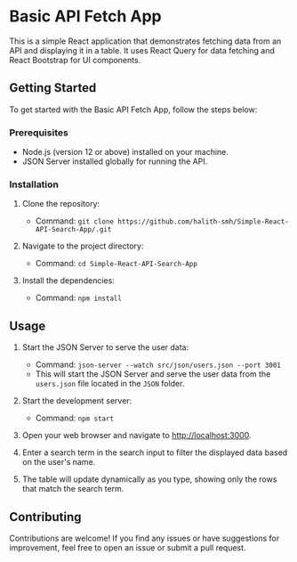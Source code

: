 # Basic API Fetch App

This is a simple React application that demonstrates fetching data from an API and displaying it in a table. It uses React Query for data fetching and React Bootstrap for UI components.

## Getting Started

To get started with the Basic API Fetch App, follow the steps below:

### Prerequisites

- Node.js (version 12 or above) installed on your machine.
- JSON Server installed globally for running the API.

### Installation

1. Clone the repository:

   - Command: `git clone https://github.com/halith-smh/Simple-React-API-Search-App/.git`

2. Navigate to the project directory:

   - Command: `cd Simple-React-API-Search-App`

3. Install the dependencies:

   - Command: `npm install`

## Usage

1. Start the JSON Server to serve the user data:

   - Command: `json-server --watch src/json/users.json --port 3001`
   - This will start the JSON Server and serve the user data from the `users.json` file located in the `JSON` folder.

2. Start the development server:

   - Command: `npm start`

3. Open your web browser and navigate to [http://localhost:3000](http://localhost:3000).
4. Enter a search term in the search input to filter the displayed data based on the user's name.
5. The table will update dynamically as you type, showing only the rows that match the search term.

## Contributing

Contributions are welcome! If you find any issues or have suggestions for improvement, feel free to open an issue or submit a pull request.
